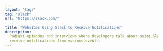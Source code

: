 ```yaml
---
layout: "tags"
tag: "slack"
url: "https://slack.com/"

title: "Websites Using Slack to Receive Notifications"
description:
  Podcast episodes and interviews where developers talk about using Slack to
  receive notifications from various events.
---
```

